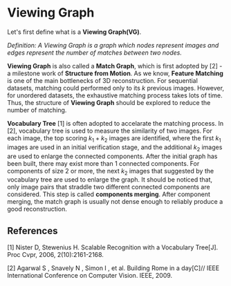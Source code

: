 # Viewing Graph

Let's first define what is a **Viewing Graph(VG)**.

*Definition: A Viewing Graph is a graph which nodes represent images and edges represent the number of matches between two nodes.*

**Viewing Graph** is also called a **Match Graph**, which is first adopted by [2] - a milestone work of **Structure from Motion**.
As we know, **Feature Matching** is one of the main bottlenecks of 3D reconstruction. For sequential datasets, matching could performed only to its $k$
previous images. However, for unordered datasets, the exhaustive matching process takes lots of time. Thus, the structure of **Viewing Graph** should be explored
to reduce the number of matching. 

**Vocabulary Tree** [1] is often adopted to accelarate the matching process. In [2], vocabulary tree is used to measure the similarity of two images. For each image, the top scoring $k_1 + k_2$ images are identified, where the first $k_1$ images are used in an initial verification stage, and the additional $k_2$ images are used to enlarge the connected components. After the initial graph has been built, there may exist more than 1 connected components. For components of size 2 or more, the next $k_2$ images that suggested by the vocabulary tree are used to enlarge the graph. It should be noticed that, only image pairs that straddle two different connected components are considered. This step is called **components merging**. After component merging, the match graph is usually not dense enough to reliably produce a good reconstruction.

## References
[1] Nister D, Stewenius H. Scalable Recognition with a Vocabulary Tree[J]. Proc Cvpr, 2006, 2(10):2161-2168.

[2] Agarwal S , Snavely N , Simon I , et al. Building Rome in a day[C]// IEEE International Conference on Computer Vision. IEEE, 2009.